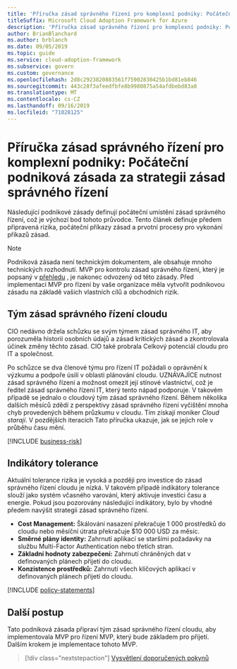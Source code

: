 ```yaml
---
title: 'Příručka zásad správného řízení pro komplexní podniky: Počáteční podniková zásada za strategii zásad správného řízení'
titleSuffix: Microsoft Cloud Adoption Framework for Azure
description: 'Příručka zásad správného řízení pro komplexní podniky: Počáteční podniková zásada za strategii zásad správného řízení'
author: BrianBlanchard
ms.author: brblanch
ms.date: 09/05/2019
ms.topic: guide
ms.service: cloud-adoption-framework
ms.subservice: govern
ms.custom: governance
ms.openlocfilehash: 2d8c2923820883561f75902830425b1bd81eb846
ms.sourcegitcommit: 443c28f3afeedfbfe8b9980875a54afdbebd83a8
ms.translationtype: MT
ms.contentlocale: cs-CZ
ms.lasthandoff: 09/16/2019
ms.locfileid: "71028125"
---
```

# <a name="governance-guide-for-complex-enterprises-initial-corporate-policy-behind-the-governance-strategy"></a>Příručka zásad správného řízení pro komplexní podniky: Počáteční podniková zásada za strategii zásad správného řízení

Následující podnikové zásady definují počáteční umístění zásad správného řízení, což je výchozí bod tohoto průvodce. Tento článek definuje předem připravená rizika, počáteční příkazy zásad a prvotní procesy pro vykonání příkazů zásad.

> [!NOTE]
>Podniková zásada není technickým dokumentem, ale obsahuje mnoho technických rozhodnutí. MVP pro kontrolu zásad správného řízení, který je popsaný v [přehledu](./index.md) , je nakonec odvozený od této zásady. Před implementací MVP pro řízení by vaše organizace měla vytvořit podnikovou zásadu na základě vašich vlastních cílů a obchodních rizik.

## <a name="cloud-governance-team"></a>Tým zásad správného řízení cloudu

CIO nedávno držela schůzku se svým týmem zásad správného IT, aby porozuměla historii osobních údajů a zásad kritických zásad a zkontrolovala účinek změny těchto zásad. CIO také probrala Celkový potenciál cloudu pro IT a společnost.

Po schůzce se dva členové týmu pro řízení IT požádali o oprávnění k výzkumu a podpoře úsilí v oblasti plánování cloudu. UZNÁVAJÍCE nutnost zásad správného řízení a možnost omezit její stínové vlastnictví, což je ředitel zásad správného řízení IT, který tento nápad podporuje. V takovém případě se jednalo o cloudový tým zásad správného řízení. Během několika dalších měsíců zdědí z perspektivy zásad správného řízení vyčištění mnoha chyb provedených během průzkumu v cloudu. Tím získají moniker _Cloud starají_. V pozdějších iteracích Tato příručka ukazuje, jak se jejich role v průběhu času mění.

[!INCLUDE [business-risk](../../../../includes/business-risks.md)]

## <a name="tolerance-indicators"></a>Indikátory tolerance

Aktuální tolerance rizika je vysoká a později pro investice do zásad správného řízení cloudu je nízká. V takovém případě indikátory tolerance slouží jako systém včasného varování, který aktivuje investici času a energie. Pokud jsou pozorovány následující indikátory, bylo by vhodné předem navýšit strategii zásad správného řízení.

- **Cost Management:** Škálování nasazení překračuje 1 000 prostředků do cloudu nebo měsíční útrata překračuje $10 000 USD za měsíc.
- **Směrné plány identity:** Zahrnutí aplikací se staršími požadavky na službu Multi-Factor Authentication nebo třetích stran.
- **Základní hodnoty zabezpečení:** Zahrnutí chráněných dat v definovaných plánech přijetí do cloudu.
- **Konzistence prostředků:** Zahrnutí všech klíčových aplikací v definovaných plánech přijetí do cloudu.

[!INCLUDE [policy-statements](../../../../includes/policy-statements.md)]

## <a name="next-steps"></a>Další postup

Tato podniková zásada připraví tým zásad správného řízení cloudu, aby implementovala MVP pro řízení MVP, který bude základem pro přijetí. Dalším krokem je implementace tohoto MVP.

> [!div class="nextstepaction"]
> [Vysvětlení doporučených pokynů](./prescriptive-guidance.md)
